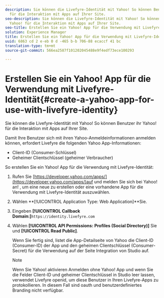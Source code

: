 ```yaml
---
description: Sie können die Livefyre-Identität mit Yahoo! So können Benutzer ihr Yahoo!
  für die Interaktion mit Apps auf Ihrer Site.
seo-description: Sie können die Livefyre-Identität mit Yahoo! So können Benutzer ihr
  Yahoo! für die Interaktion mit Apps auf Ihrer Site.
seo-title: Erstellen Sie ein Yahoo! App für die Verwendung mit Livefyre-Identität
solution: Experience Manager
title: Erstellen Sie ein Yahoo! App für die Verwendung mit Livefyre-Identität
uuid: 6863 cd 2 e-eb 0 d -465 b-b 706-88 ecaccf 41 bc
translation-type: tm+mt
source-git-commit: 566ea2587f101202045488e9f4edf73ece100293

---
```



# Erstellen Sie ein Yahoo! App für die Verwendung mit Livefyre-Identität{#create-a-yahoo-app-for-use-with-livefyre-identity}

Sie können die Livefyre-Identität mit Yahoo! So können Benutzer ihr Yahoo! für die Interaktion mit Apps auf Ihrer Site.

Damit Ihre Benutzer sich mit ihren Yahoo-Anmeldeinformationen anmelden können, erfordert Livefyre die folgenden Yahoo App-Informationen:

* Client-ID (Consumer-Schlüssel)
* Geheimer Clientschlüssel (geheimer Verbraucher)

So erstellen Sie ein Yahoo! App für die Verwendung mit Livefyre-Identität:

1. Rufen Sie [https://developer.yahoo.com/apps/](https://developer.yahoo.com/apps/)auf und melden Sie sich bei Yahoo! an! , um eine neue zu erstellen oder eine vorhandene App für die Verwendung mit Livefyre-Identität auszuwählen.
1. Wählen **[!UICONTROL Application Type: Web Application]**Sie.
1. Eingeben **[!UICONTROL Callback Domain:]**`https://identity.livefyre.com`
1. Wählen **[!UICONTROL API Permissions: Profiles (Social Directory)]** Sie und **[!UICONTROL Read Public]**.

   Wenn Sie fertig sind, listet die App-Detailseite von Yahoo die Client-ID (Consumer-ID) der App und den geheimen Clientschlüssel (Consumer-Secret) für die Verwendung auf der Seite Integration von Studio auf.

   >[!NOTE]
   >
   >Wenn Sie Yahoo! aktivieren Anmelden ohne Yahoo! App und wenn Sie die Felder Client-ID und geheimer Clientschlüssel in Studio leer lassen, verwendet Livefyre openid, um diese Benutzer in Ihren Livefyre-Apps zu protokollieren. In diesem Fall sind oauth und benutzerdefiniertes Branding nicht verfügbar.